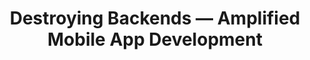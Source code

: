 ---
title: Destroying Backends — Amplified Mobile App Development
description: "A walkthrough on how quick you can create a mobile app with a backend as a service. Developer experience has never been this easy!"
banner: "https://miro.medium.com/max/1750/1*Q0kFri-mPUsdHLmtqthLBA.jpeg"
authorIds:
  - jorgen-lybeck
href: https://itnext.io/destroying-backends-amplified-mobile-app-development-e1ea8bfe7802
platforms:
  - React Native
categories:
  - API (GraphQL)
  - Authentication
---